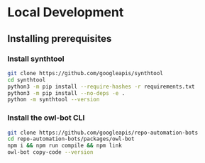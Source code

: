 # Local Development
## Installing prerequisites
### Install synthtool
```bash
git clone https://github.com/googleapis/synthtool
cd synthtool
python3 -m pip install --require-hashes -r requirements.txt
python3 -m pip install --no-deps -e .
python -m synthtool --version
```
### Install the owl-bot CLI
```bash
git clone https://github.com/googleapis/repo-automation-bots
cd repo-automation-bots/packages/owl-bot
npm i && npm run compile && npm link
owl-bot copy-code --version
```
